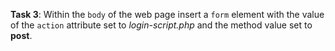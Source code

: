 **Task 3**: Within the `body` of the web page insert a `form` element with the value of the `action` attribute set to _login-script.php_ and the method value set to **post**.

